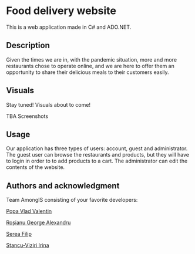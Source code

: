 # Food delivery website

This is a web application made in C# and ADO.NET. 

## Description

Given the times we are in, with the pandemic situation, more and more restaurants chose to
operate online, and we are here to offer them an opportunity to share their delicious meals to
their customers easily.

## Visuals
Stay tuned! Visuals about to come!

TBA Screenshots

## Usage

Our application has three types of users: account, guest and administrator.
The guest user can browse the restaurants and products, but they will have to login in order to
to add products to a cart. The administrator can edit the contents of the website.

## Authors and acknowledgment

Team AmongIS consisting of your favorite developers:

 
[Popa Vlad Valentin](https://github.com/Vlad-Valentin)

[Roșianu George Alexandru](https://github.com/GeorgeRosianu)

[Serea Filip](https://github.com/Xelo495)

[Stancu-Viziri Irina](https://github.com/irinastancu)


